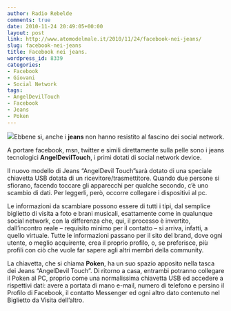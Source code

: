 ```yaml
---
author: Radio Rebelde
comments: true
date: 2010-11-24 20:49:05+00:00
layout: post
link: http://www.atomodelmale.it/2010/11/24/facebook-nei-jeans/
slug: facebook-nei-jeans
title: Facebook nei jeans.
wordpress_id: 8339
categories:
- Facebook
- Giovani
- Social Network
tags:
- AngelDevilTouch
- Facebook
- Jeans
- Poken
---
```


![](http://www.atomodelmale.it/wp-content/uploads/2010/11/dev-300x201.jpg)Ebbene sì, anche i **jeans** non hanno resistito al fascino dei social network.

A portare facebook, msn, twitter e simili direttamente sulla pelle sono i jeans tecnologici **AngelDevilTouch**, i primi dotati di social network device.

Il nuovo modello di Jeans “AngelDevil Touch”sarà dotato di una speciale chiavetta USB dotata di un ricevitore/trasmettitore. Quando due persone si sfiorano, facendo toccare gli apparecchi per qualche secondo, c’è uno scambio di dati. Per leggerli, però, occorre collegare i dispositivi al pc.

Le informazioni da scambiare possono essere di tutti i tipi, dal semplice biglietto di visita a foto e brani musicali, esattamente come in qualunque social network, con la differenza che, qui, il processo è invertito, dall’incontro reale – requisito minimo per il contatto – si arriva, infatti, a quello virtuale. Tutte le informazioni passano per il sito del brand, dove ogni utente, o meglio acquirente, crea il proprio profilo, o, se preferisce, più profili con ciò che vuole far sapere agli altri membri della community.<!-- more -->



La chiavetta, che si chiama **Poken**, ha un suo spazio apposito nella tasca dei Jeans “AngelDevil Touch”. Di ritorno a casa, entrambi potranno collegare il Poken al PC, proprio come una normalissima chiavetta USB ed accedere a rispettivi dati: avere a portata di mano e-mail, numero di telefono e persino il Profilo di Facebook, il contatto Messenger ed ogni altro dato contenuto nel Biglietto da Visita dell’altro.
